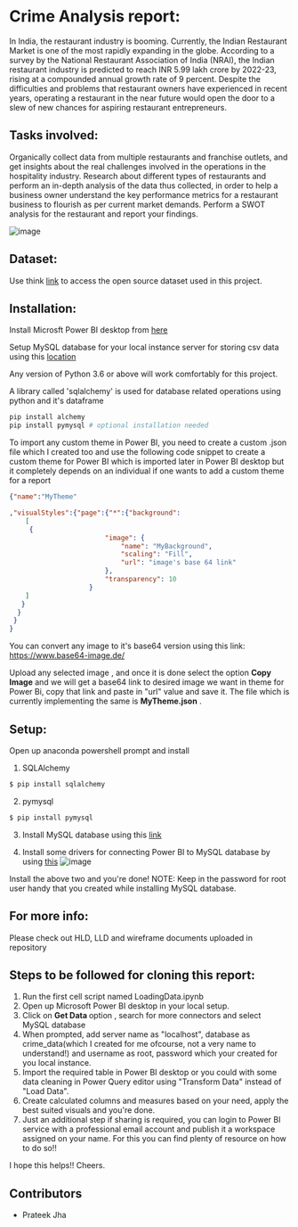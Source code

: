 
# Crime Analysis report:

In India, the restaurant industry is booming. Currently, the Indian Restaurant Market is one of the most rapidly expanding in the globe. According to a survey by the National Restaurant Association of India (NRAI), the Indian restaurant industry is predicted to reach INR 5.99 lakh crore by 2022-23, rising at a compounded annual growth rate of 9 percent. Despite the difficulties and problems that restaurant owners have experienced in recent years, operating a restaurant in the near future would open the door to a slew of new chances for aspiring restaurant entrepreneurs.

## Tasks involved:
Organically collect data from multiple restaurants and franchise outlets, and get insights about the real challenges involved in the operations in the hospitality industry. 
Research about different types of restaurants and perform an in-depth analysis of the data thus collected, in order to help a business owner understand the key performance metrics for a restaurant business to flourish as per current market demands.
Perform a SWOT analysis for the restaurant and report your findings.

![image](https://user-images.githubusercontent.com/49709510/169707035-09ff7c39-ff7c-4b85-8a2a-19bb46f7ec35.png)



## Dataset:
Use think [link](https://www.kaggle.com/datasets/himanshupoddar/zomato-bangalore-restaurants) to access the open source dataset used in this project.

## Installation:

Install Microsft Power BI desktop from [here](https://www.microsoft.com/en-us/download/details.aspx?id=58494)

Setup MySQL database for your local instance server for storing csv data using this [location](https://dev.mysql.com/downloads/installer/)

Any version of Python 3.6 or above will work comfortably for this project.

A library called 'sqlalchemy' is used for database related operations using python and it's dataframe
```python
pip install alchemy
pip install pymysql # optional installation needed
```

To import any custom theme in Power BI, you need to create a custom .json file which I created too and use the following code snippet to create a custom theme for Power BI which is imported later in Power BI desktop but it completely depends on an individual if one wants to add a custom theme for a report
```json
{"name":"MyTheme"

,"visualStyles":{"page":{"*":{"background":
    [
     {
                        "image": {
                            "name": "MyBackground",
                            "scaling": "Fill",
                            "url": "image's base 64 link"
                        },
                        "transparency": 10
                    }
    ]
   }
  }
 }
}
```
You can convert any image to it's base64 version using this link: https://www.base64-image.de/

Upload any selected image , and once it is done select the option <b> Copy Image</b> and we will get a base64 link to desired image we want in theme for Power Bi, copy that link and paste in "url" value and save it. The file which is currently implementing the same is <b>MyTheme.json</b> .


## Setup:
Open up anaconda powershell prompt and install

1. SQLAlchemy
```python
$ pip install sqlalchemy
```

2. pymysql
```python
$ pip install pymysql
```

3. Install MySQL database using this [link](https://dev.mysql.com/downloads/installer/)

4. Install some drivers for connecting Power BI to MySQL database by using [this](https://www.mysql.com/products/connector/)
![image](https://user-images.githubusercontent.com/49709510/168513242-26eef5f6-f293-4b5c-ad5c-48802822b556.png)

Install the above two and you're done!
NOTE: Keep in the password for root user handy that you created while installing MySQL database.

## For more info:
Please check out HLD, LLD and wireframe documents uploaded in repository

## Steps to be followed for cloning this report:

1. Run the first cell script named LoadingData.ipynb
2. Open up Microsoft Power BI desktop in your local setup.
3. Click on <b> Get Data </b> option , search for more connectors and select MySQL database
4. When prompted, add server name as "localhost", database as crime_data(which I created for me ofcourse, not a very name to understand!) and username as root, password which your created for you local instance.
5. Import the required table in Power BI desktop or you could with some data cleaning in Power Query editor using "Transform Data" instead of "Load Data".
6. Create calculated columns and measures based on your need, apply the best suited visuals and you're done.
7. Just an additional step if sharing is required, you can login to Power BI service with a professional email account and publish it a workspace assigned on your name. For this you can find plenty of resource on how to do so!!

I hope this helps!! Cheers.

## Contributors
- Prateek Jha









